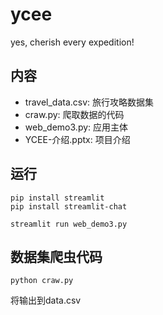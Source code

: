 # ycee
yes, cherish every expedition!

## 内容
- travel_data.csv: 旅行攻略数据集
- craw.py: 爬取数据的代码
- web_demo3.py: 应用主体
- YCEE-介绍.pptx: 项目介绍

## 运行
```
pip install streamlit
pip install streamlit-chat

streamlit run web_demo3.py
```

## 数据集爬虫代码
```
python craw.py
```
将输出到data.csv
